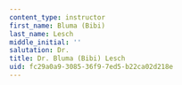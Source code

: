 ```yaml
---
content_type: instructor
first_name: Bluma (Bibi)
last_name: Lesch
middle_initial: ''
salutation: Dr.
title: Dr. Bluma (Bibi) Lesch
uid: fc29a0a9-3085-36f9-7ed5-b22ca02d218e
---
```

